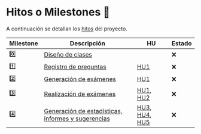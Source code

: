 # Hitos o Milestones 🚩

A continuación se detallan los [hitos](https://github.com/edusegrich/OpoTests/milestones) del proyecto.  
  
Milestone | Descripción | HU | Estado
----------|-------------|----|-------
0️⃣ | [Diseño de clases](https://github.com/edusegrich/OpoTests/milestone/1) |  | ❌
1️⃣ | [Registro de preguntas](https://github.com/edusegrich/OpoTests/milestone/2) | [HU1](https://github.com/edusegrich/OpoTests/issues/2) | ❌
2️⃣ | [Generación de exámenes](https://github.com/edusegrich/OpoTests/milestone/3) | [HU1](https://github.com/edusegrich/OpoTests/issues/2) | ❌
3️⃣ | [Realización de exámenes](https://github.com/edusegrich/OpoTests/milestone/4) | [HU1](https://github.com/edusegrich/OpoTests/issues/2), [HU2](https://github.com/edusegrich/OpoTests/issues/3) | ❌
4️⃣ | [Generación de estadísticas, informes y sugerencias](https://github.com/edusegrich/OpoTests/milestone/5) | [HU3](https://github.com/edusegrich/OpoTests/issues/7), [HU4](https://github.com/edusegrich/OpoTests/issues/8), [HU5](https://github.com/edusegrich/OpoTests/issues/9) | ❌
